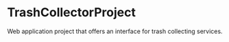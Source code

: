 # TrashCollectorProject
Web application project that offers an interface for trash collecting services. 
